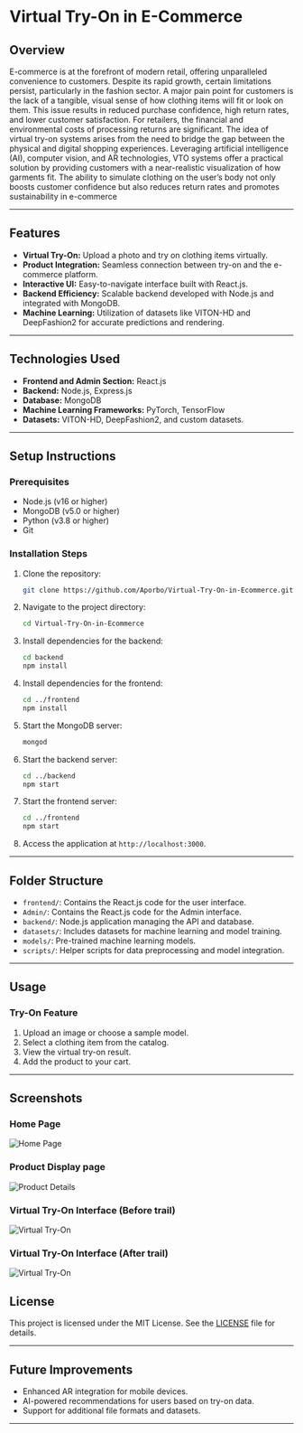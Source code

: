 # Virtual Try-On in E-Commerce

## Overview

E-commerce is at the forefront of modern retail, offering unparalleled convenience to customers. Despite its rapid growth, certain limitations persist, particularly in the fashion sector.
A major pain point for customers is the lack of a tangible, visual sense of how clothing items
will fit or look on them. This issue results in reduced purchase confidence, high return rates,
and lower customer satisfaction. For retailers, the financial and environmental costs of processing returns are significant. The idea of virtual try-on systems arises from the need to bridge the
gap between the physical and digital shopping experiences. Leveraging artificial intelligence
(AI), computer vision, and AR technologies, VTO systems offer a practical solution by providing customers with a near-realistic visualization of how garments fit. The ability to simulate
clothing on the user’s body not only boosts customer confidence but also reduces return rates
and promotes sustainability in e-commerce

---

## Features

- **Virtual Try-On:** Upload a photo and try on clothing items virtually.
- **Product Integration:** Seamless connection between try-on and the e-commerce platform.
- **Interactive UI:** Easy-to-navigate interface built with React.js.
- **Backend Efficiency:** Scalable backend developed with Node.js and integrated with MongoDB.
- **Machine Learning:** Utilization of datasets like VITON-HD and DeepFashion2 for accurate predictions and rendering.

---

## Technologies Used

- **Frontend and Admin Section:** React.js
- **Backend:** Node.js, Express.js
- **Database:** MongoDB
- **Machine Learning Frameworks:** PyTorch, TensorFlow
- **Datasets:** VITON-HD, DeepFashion2, and custom datasets.

---

## Setup Instructions

### Prerequisites

- Node.js (v16 or higher)
- MongoDB (v5.0 or higher)
- Python (v3.8 or higher)
- Git

### Installation Steps

1. Clone the repository:
   ```bash
   git clone https://github.com/Aporbo/Virtual-Try-On-in-Ecommerce.git
   ```

2. Navigate to the project directory:
   ```bash
   cd Virtual-Try-On-in-Ecommerce
   ```

3. Install dependencies for the backend:
   ```bash
   cd backend
   npm install
   ```

4. Install dependencies for the frontend:
   ```bash
   cd ../frontend
   npm install
   ```


5. Start the MongoDB server:
   ```bash
   mongod
   ```

6. Start the backend server:
   ```bash
   cd ../backend
   npm start
   ```

7. Start the frontend server:
   ```bash
   cd ../frontend
   npm start
   ```

8. Access the application at `http://localhost:3000`.

---

## Folder Structure

- `frontend/`: Contains the React.js code for the user interface.
- `Admin/`: Contains the React.js code for the Admin interface.
- `backend/`: Node.js application managing the API and database.
- `datasets/`: Includes datasets for machine learning and model training.
- `models/`: Pre-trained machine learning models.
- `scripts/`: Helper scripts for data preprocessing and model integration.

---

## Usage

### Try-On Feature

1. Upload an image or choose a sample model.
2. Select a clothing item from the catalog.
3. View the virtual try-on result.
4. Add the product to your cart.

---

## Screenshots

### Home Page
![Home Page](Screenshots/Homepage.png)

### Product Display page
![Product Details](Screenshots/ProductDisplay.png)

### Virtual Try-On Interface (Before trail)
![Virtual Try-On](Screenshots/TrialBefore.png)

### Virtual Try-On Interface (After trail)
![Virtual Try-On](Screenshots/TrialAfter.png)

## License

This project is licensed under the MIT License. See the [LICENSE](LICENSE) file for details.

---

## Future Improvements

- Enhanced AR integration for mobile devices.
- AI-powered recommendations for users based on try-on data.
- Support for additional file formats and datasets.

---
